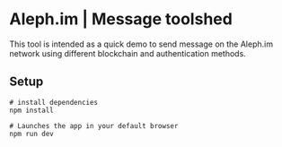 # Aleph.im | Message toolshed

This tool is intended as a quick demo to send message on the Aleph.im network using different blockchain and authentication methods.

## Setup

```
# install dependencies
npm install 

# Launches the app in your default browser
npm run dev
```